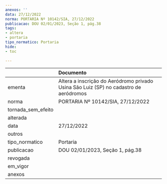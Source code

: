 ```yaml
---
anexos: ''
data: 27/12/2022
norma: PORTARIA Nº 10142/SIA, 27/12/2022
publicacao: DOU 02/01/2023, Seção 1, pág.38
tags:
- altera
- portaria
tipo_normatico: Portaria
hide: 
- toc 
 
---
```


|                    | Documento                                                                             |
|:-------------------|:--------------------------------------------------------------------------------------|
| ementa             | Altera a inscrição do Aeródromo privado Usina São Luiz (SP) no cadastro de aeródromos |
| norma              | PORTARIA Nº 10142/SIA, 27/12/2022                                                     |
| tornada_sem_efeito |                                                                                       |
| alterada           |                                                                                       |
| data               | 27/12/2022                                                                            |
| outros             |                                                                                       |
| tipo_normatico     | Portaria                                                                              |
| publicacao         | DOU 02/01/2023, Seção 1, pág.38                                                       |
| revogada           |                                                                                       |
| em_vigor           |                                                                                       |
| anexos             |                                                                                       |